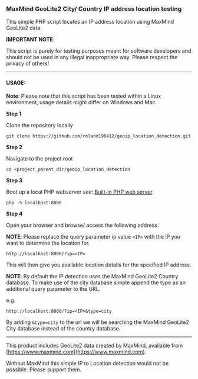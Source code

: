 ### MaxMind GeoLite2 City/ Country IP address location testing

This simple PHP script locates an IP address location using MaxMind GeoLite2 data.

**IMPORTANT NOTE**: 

This script is purely for testing purposes meant for software developers and should not be used in any illegal inappropriate way. Please respect the privacy of others! 

---

#### USAGE:

**Note**: Please note that this script has been tested within a Linux environment, usage details might differ on Windows and Mac.

**Step 1**

Clone the repository locally

```
git clone https://github.com/roland198412/geoip_location_detection.git
```

**Step 2**

Navigate to the project root

```
cd <project_parent_dir/geoip_location_detection
```

**Step 3**

Boot up a local PHP webserver see: [Built-in PHP web server](https://www.php.net/manual/en/features.commandline.webserver.php)

```
php -S localhost:8000
```

**Step 4**

Open your browser and browse/ access the following address. 

**NOTE**: Please replace the query parameter ip value `<IP>` with the IP 
you want to determine the location for.

```
http://localhost:8000/?ip=<IP>
```

This will then give you available location details for the specified IP address.

**NOTE**: By default the IP detection uses the MaxMind GeoLite2 Country database. To make
use of the city database simple append the type as an additional query parameter to the URL.

e.g.

```
http://localhost:8000/?ip=<IP>&type=city
```

By adding `&type=city` to the url we will be searching the MaxMind GeoLite2 City database instead of 
the country database.

---

This product includes GeoLite2 data created by MaxMind, available from [https://www.maxmind.com](https://www.maxmind.com).

Without MaxMind this simple IP to Location detection would not be possible. Please support them.

